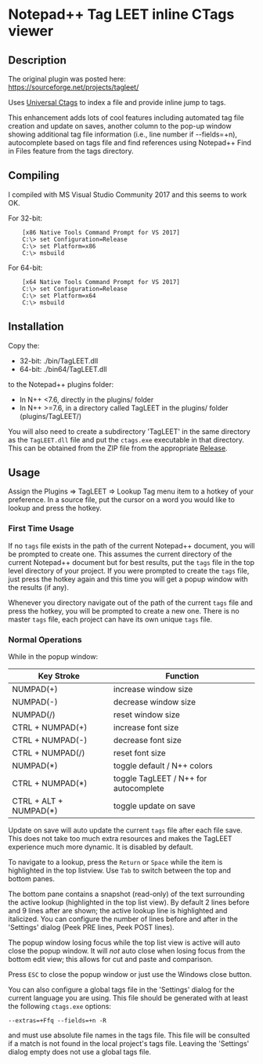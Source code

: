 # Notepad++ Tag LEET inline CTags viewer


## Description

The original plugin was posted here:
https://sourceforge.net/projects/tagleet/

Uses [Universal Ctags](https://github.com/universal-ctags/ctags-win32) to 
index a file and provide inline jump to tags.

This enhancement adds lots of cool features including automated tag file 
creation and update on saves, another column to the pop-up window showing 
additional tag file information (i.e., line number if --fields=+n), 
autocomplete based on tags file and find references using Notepad++ 
Find in Files feature from the tags directory.

## Compiling

I compiled with MS Visual Studio Community 2017 and this seems to work OK.

For 32-bit:
```
    [x86 Native Tools Command Prompt for VS 2017]
    C:\> set Configuration=Release
    C:\> set Platform=x86
    C:\> msbuild
```

For 64-bit:
```
    [x64 Native Tools Command Prompt for VS 2017]
    C:\> set Configuration=Release
    C:\> set Platform=x64
    C:\> msbuild
```

## Installation

Copy the:

+ 32-bit:  ./bin/TagLEET.dll
+ 64-bit:  ./bin64/TagLEET.dll

to the Notepad++ plugins folder:
  + In N++ <7.6, directly in the plugins/ folder
  + In N++ >=7.6, in a directory called TagLEET in the plugins/ folder (plugins/TagLEET/)

You will also need to create a subdirectory 'TagLEET' in the same directory as 
the `TagLEET.dll` file and put the `ctags.exe` executable in that directory.  
This can be obtained from the ZIP file from the appropriate 
[Release](https://github.com/vinsworldcom/nppTagLEET/releases). 

## Usage

Assign the Plugins => TagLEET => Lookup Tag menu item to a hotkey of your 
preference.  In a source file, put the cursor on a word you would like to 
lookup and press the hotkey.

### First Time Usage

If no `tags` file exists in the path of the current Notepad++ document, you 
will be prompted to create one.  This assumes the current directory of the 
current Notepad++ document but for best results, put the `tags` file in the 
top level directory of your project.  If you were prompted to create the 
`tags` file, just press the hotkey again and this time you will get a 
popup window with the results (if any).

Whenever you directory navigate out of the path of the current `tags` file 
and press the hotkey, you will be prompted to create a new one.  There is no 
master `tags` file, each project can have its own unique `tags` file.

### Normal Operations

While in the popup window:

Key Stroke | Function
-----------|-----------
NUMPAD(+)              | increase window size
NUMPAD(-)              | decrease window size
NUMPAD(/)              | reset window size
CTRL + NUMPAD(+)       | increase font size
CTRL + NUMPAD(-)       | decrease font size
CTRL + NUMPAD(/)       | reset font size
NUMPAD(*)              | toggle default / N++ colors
CTRL + NUMPAD(*)       | toggle TagLEET / N++ for autocomplete
CTRL + ALT + NUMPAD(*) | toggle update on save

Update on save will auto update the current `tags` file after each file save.
This does not take too much extra resources and makes the TagLEET experience 
much more dynamic.  It is disabled by default.

To navigate to a lookup, press the `Return` or `Space` while the item is 
highlighted in the top listview.  Use `Tab` to switch between the top and 
bottom panes.

The bottom pane contains a snapshot (read-only) of the text surrounding the 
active lookup (highlighted in the top list view).  By default 2 lines before 
and 9 lines after are shown; the active lookup line is highlighted and 
italicized.  You can configure the number of lines before and after in the 
'Settings' dialog (Peek PRE lines, Peek POST lines).

The popup window losing focus while the top list view is active will auto close 
the popup window.  It will *not* auto close when losing focus from the bottom 
edit view; this allows for cut and paste and comparison.

Press `ESC` to close the popup window or just use the Windows close button.

You can also configure a global tags file in the 'Settings' dialog for the 
current language you are using.  This file should be generated with at least 
the following `ctags.exe` options:

    --extras=+Ffq --fields=+n -R

and must use absolute file names in the tags file.  This file will be consulted 
if a match is not found in the local project's tags file.  Leaving the 
'Settings' dialog empty does not use a global tags file.
